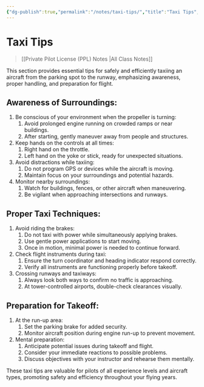 ```yaml
---
{"dg-publish":true,"permalink":"/notes/taxi-tips/","title":"Taxi Tips","tags":["aviation","classnotes"]}
---
```



# Taxi Tips
> [[Private Pilot License (PPL) Notes \|All Class Notes]]

This section provides essential tips for safely and efficiently taxiing an aircraft from the parking spot to the runway, emphasizing awareness, proper handling, and preparation for flight.

## Awareness of Surroundings:

1. Be conscious of your environment when the propeller is turning:
    1. Avoid prolonged engine running on crowded ramps or near buildings.
    2. After starting, gently maneuver away from people and structures.
2. Keep hands on the controls at all times:
    1. Right hand on the throttle.
    2. Left hand on the yoke or stick, ready for unexpected situations.
3. Avoid distractions while taxiing:
    1. Do not program GPS or devices while the aircraft is moving.
    2. Maintain focus on your surroundings and potential hazards.
4. Monitor nearby surroundings:
    1. Watch for buildings, fences, or other aircraft when maneuvering.
    2. Be vigilant when approaching intersections and runways.

## Proper Taxi Techniques:

1. Avoid riding the brakes:
    1. Do not taxi with power while simultaneously applying brakes.
    2. Use gentle power applications to start moving.
    3. Once in motion, minimal power is needed to continue forward.
2. Check flight instruments during taxi:
    1. Ensure the turn coordinator and heading indicator respond correctly.
    2. Verify all instruments are functioning properly before takeoff.
3. Crossing runways and taxiways:
    1. Always look both ways to confirm no traffic is approaching.
    2. At tower-controlled airports, double-check clearances visually.

## Preparation for Takeoff:

1. At the run-up area:
    1. Set the parking brake for added security.
    2. Monitor aircraft position during engine run-up to prevent movement.
2. Mental preparation:
    1. Anticipate potential issues during takeoff and flight.
    2. Consider your immediate reactions to possible problems.
    3. Discuss objectives with your instructor and rehearse them mentally.

These taxi tips are valuable for pilots of all experience levels and aircraft types, promoting safety and efficiency throughout your flying years.